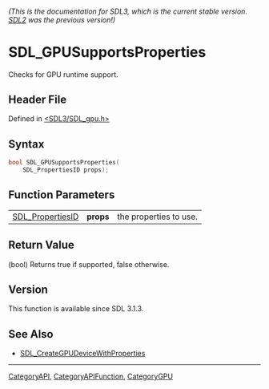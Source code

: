 ###### (This is the documentation for SDL3, which is the current stable version. [SDL2](https://wiki.libsdl.org/SDL2/) was the previous version!)
# SDL_GPUSupportsProperties

Checks for GPU runtime support.

## Header File

Defined in [<SDL3/SDL_gpu.h>](https://github.com/libsdl-org/SDL/blob/main/include/SDL3/SDL_gpu.h)

## Syntax

```c
bool SDL_GPUSupportsProperties(
    SDL_PropertiesID props);
```

## Function Parameters

|                                      |           |                        |
| ------------------------------------ | --------- | ---------------------- |
| [SDL_PropertiesID](SDL_PropertiesID) | **props** | the properties to use. |

## Return Value

(bool) Returns true if supported, false otherwise.

## Version

This function is available since SDL 3.1.3.

## See Also

- [SDL_CreateGPUDeviceWithProperties](SDL_CreateGPUDeviceWithProperties)

----
[CategoryAPI](CategoryAPI), [CategoryAPIFunction](CategoryAPIFunction), [CategoryGPU](CategoryGPU)

